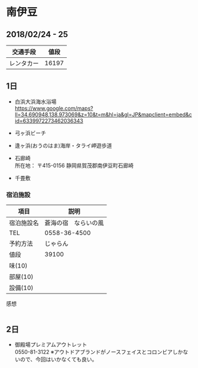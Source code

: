 # 南伊豆
## 2018/02/24 - 25

|交通手段| 値段 |
| --- | --- |
| レンタカー | 16197 |

## 1日
* 白浜大浜海水浴場  
https://www.google.com/maps?ll=34.690948,138.973069&z=10&t=m&hl=ja&gl=JP&mapclient=embed&cid=6339972273462036343

* 弓ヶ浜ビーチ  
* 逢ヶ浜(おうのはま)海岸・タライ岬遊歩道  
* 石廊崎  
所在地： 〒415-0156 静岡県賀茂郡南伊豆町石廊崎
* 千畳敷

### 宿泊施設
| 項目 | 説明 |
| ---- | --- |
| 宿泊施設名 | 蒼海の宿　ならいの風 | 
| TEL | 0558-36-4500 | 
| 予約方法 | じゃらん | 
| 値段 | 39100 | 
| 味(10) |  | 
| 部屋(10) |  | 
| 設備(10) |  | 
感想
```
```

## 2日

* 御殿場プレミアムアウトレット  
0550-81-3122
※アウトドアブランドがノースフェイスとコロンビアしかないので、今回はいかなくても良い。

